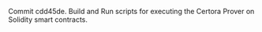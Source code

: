 Commit cdd45de.                    Build and Run scripts for executing the Certora Prover on Solidity smart contracts.